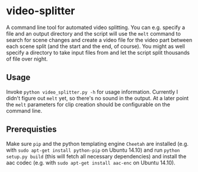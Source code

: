 # video-splitter
A command line tool for automated video splitting. You can e.g. specify a file and an output directory and the script will use the `melt` command to search for scene changes and create a video file for the video part between each scene split (and the start and the end, of course). You might as well specify a directory to take input files from and let the script split thousands of file over night.

## Usage 
Invoke `python video_splitter.py -h` for usage information. Currently I didn't figure out `melt` yet, so there's no sound in the output. At a later point the `melt` parameters for clip creation should be configurable on the command line.

## Prerequisties
Make sure `pip` and the python templating engine `Cheetah` are installed (e.g. with `sudo apt-get install python-pip` on Ubuntu 14.10) and run `python setup.py build` (this will fetch all necessary dependencies) and install the aac codec (e.g. with `sudo apt-get install aac-enc` on Ubuntu 14.10).

